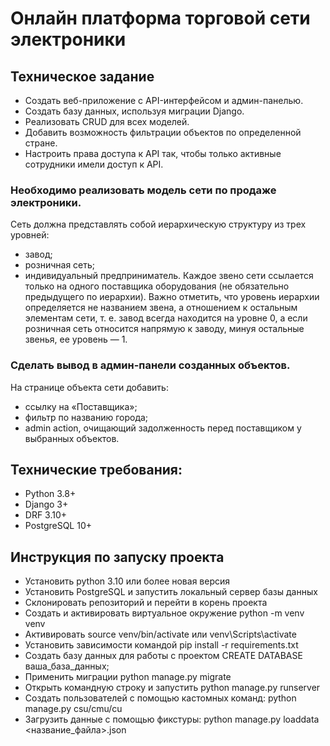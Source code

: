 # Онлайн платформа торговой сети электроники

## Техническое задание
- Создать веб-приложение с API-интерфейсом и админ-панелью.
- Создать базу данных, используя миграции Django.
- Реализовать CRUD для всех моделей.
- Добавить возможность фильтрации объектов по определенной стране.
- Настроить права доступа к API так, чтобы только активные сотрудники имели доступ к API.

### Необходимо реализовать модель сети по продаже электроники.
Сеть должна представлять собой иерархическую структуру из трех уровней:
- завод;
- розничная сеть;
- индивидуальный предприниматель.
Каждое звено сети ссылается только на одного поставщика оборудования (не обязательно предыдущего по иерархии). 
Важно отметить, что уровень иерархии определяется не названием звена, а отношением к остальным элементам сети, т. е.
завод всегда находится на уровне 0, а если розничная сеть относится напрямую к заводу, минуя остальные звенья, ее уровень — 1.

### Сделать вывод в админ-панели созданных объектов.
На странице объекта сети добавить:

- ссылку на «Поставщика»;
- фильтр по названию города;
- admin action, очищающий задолженность перед поставщиком у выбранных объектов.

## Технические требования:
- Python 3.8+
- Django 3+
- DRF 3.10+
- PostgreSQL 10+

## Инструкция по запуску проекта
- Установить python 3.10 или более новая версия
- Установить PostgreSQL и запустить локальный сервер базы данных
- Склонировать репозиторий и перейти в корень проекта
- Создать и активировать виртуальное окружение python -m venv venv
- Активировать source venv/bin/activate или venv\Scripts\activate
- Установить зависимости командой pip install -r requirements.txt
- Создать базу данных для работы с проектом CREATE DATABASE ваша_база_данных;
- Применить миграции python manage.py migrate
- Открыть командную строку и запустить python manage.py runserver
- Создать пользователей с помощью кастомных команд: python manage.py csu/cmu/cu
- Загрузить данные с помощью фикстуры: python manage.py loaddata <название_файла>.json
